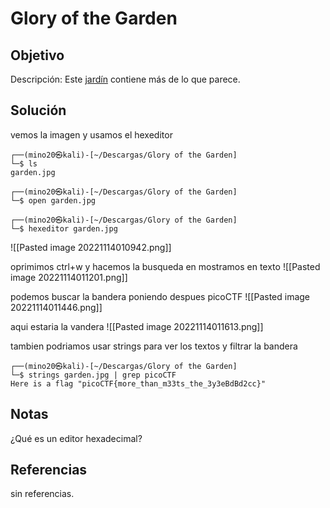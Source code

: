 # Glory of the Garden

## Objetivo 
Descripción:
Este [jardín](https://jupiter.challenges.picoctf.org/static/d0e1ffb10fc0017c6a82c57900f3ffe3/garden.jpg) contiene más de lo que parece.

## Solución
vemos la imagen y usamos el hexeditor
``` shell
┌──(mino20㉿kali)-[~/Descargas/Glory of the Garden]
└─$ ls                                            
garden.jpg
                                                                                                   
┌──(mino20㉿kali)-[~/Descargas/Glory of the Garden]
└─$ open garden.jpg 
                                                                                                   
┌──(mino20㉿kali)-[~/Descargas/Glory of the Garden]
└─$ hexeditor garden.jpg
```
![[Pasted image 20221114010942.png]]

oprimimos ctrl+w y hacemos la busqueda en mostramos en texto
![[Pasted image 20221114011201.png]]

podemos buscar la bandera poniendo despues picoCTF
![[Pasted image 20221114011446.png]]

aqui estaria la vandera
![[Pasted image 20221114011613.png]]

tambien podriamos usar strings para ver los textos y filtrar la bandera
``` shell
┌──(mino20㉿kali)-[~/Descargas/Glory of the Garden]
└─$ strings garden.jpg | grep picoCTF
Here is a flag "picoCTF{more_than_m33ts_the_3y3eBdBd2cc}"
```

## Notas
¿Qué es un editor hexadecimal?

## Referencias
sin referencias.
